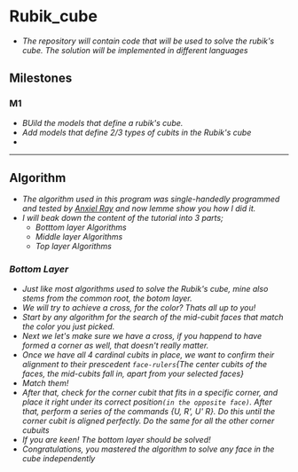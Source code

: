 # Rubik_cube

- *The repository will contain code that will be used to solve the rubik's cube. The solution will be implemented in different languages*

## Milestones

### M1

- *BUild the models that define a rubik's cube.*
- *Add models that define 2/3 types of cubits in the Rubik's cube*
- 

***

## Algorithm

- _The algorithm used in this program was single-handedly programmed and tested by [Anxiel Ray](https://github.com/anxielray) and now lemme show you how I did it._
- _I will beak down the content of the tutorial into 3 parts;_
  - _Botttom layer Algorithms_
  - _Middle layer Algorithms_
  - _Top layer Algorithms_

### _Bottom Layer_

- _Just like most algorithms used to solve the Rubik's cube, mine also stems from the common root, the botom layer._
- _We will try to achieve a cross, for the color? Thats all up to you!_
- _Start by any algorithm for the search of the mid-cubit faces that match the color you just picked._
- _Next we let's make sure  we have a cross, if you happend to have formed a corner as well, that doesn't really matter._
- _Once we have all 4 cardinal cubits in place, we want to confirm their alignment to their prescedent `face-rulers`{The center cubits of the faces, the mid-cubits fall in, apart from your selected faces}_
- _Match them!_
- _After that, check for the corner cubit that fits in a specific corner, and place it right under its correct position`(in the opposite face)`. After that, perform a series of the commands {U, R', U' R}. Do this until the corner cubit is aligned perfectly. Do the same for all the other corner cubuits_
- _If you are keen! The bottom layer should be solved!_
- _Congratulations, you mastered the algorithm to solve any face in the cube independently_


